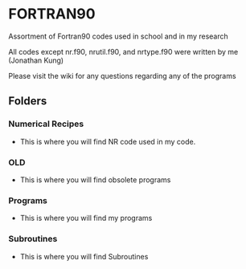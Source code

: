 # FORTRAN90
Assortment of Fortran90 codes used in school and in my research

All codes except nr.f90, nrutil.f90, and nrtype.f90 were written by me (Jonathan Kung)

Please visit the wiki for any questions regarding any of the programs

## Folders
### Numerical Recipes 
 - This is where you will find NR code used in my code.

### OLD
 - This is where you will find obsolete programs

### Programs
 - This is where you will find my programs

### Subroutines
 - This is where you will find Subroutines
